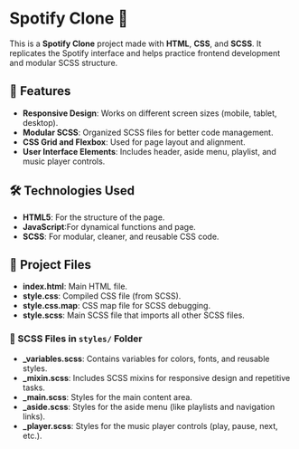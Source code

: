 # Spotify Clone 🎵  

This is a **Spotify Clone** project made with **HTML**, **CSS**, and **SCSS**. It replicates the Spotify interface and helps practice frontend development and modular SCSS structure.  

## 🌟 Features  
- **Responsive Design**: Works on different screen sizes (mobile, tablet, desktop).  
- **Modular SCSS**: Organized SCSS files for better code management.  
- **CSS Grid and Flexbox**: Used for page layout and alignment.  
- **User Interface Elements**: Includes header, aside menu, playlist, and music player controls.  

## 🛠️ Technologies Used  
- **HTML5**: For the structure of the page.  
- **JavaScript**:For dynamical functions and page.
- **SCSS**: For modular, cleaner, and reusable CSS code.  

## 📂 Project Files  
- **index.html**: Main HTML file.  
- **style.css**: Compiled CSS file (from SCSS).  
- **style.css.map**: CSS map file for SCSS debugging.  
- **style.scss**: Main SCSS file that imports all other SCSS files.  

### 📂 SCSS Files in `styles/` Folder  
- **_variables.scss**: Contains variables for colors, fonts, and reusable styles.  
- **_mixin.scss**: Includes SCSS mixins for responsive design and repetitive tasks.  
- **_main.scss**: Styles for the main content area.  
- **_aside.scss**: Styles for the aside menu (like playlists and navigation links).  
- **_player.scss**: Styles for the music player controls (play, pause, next, etc.).  


